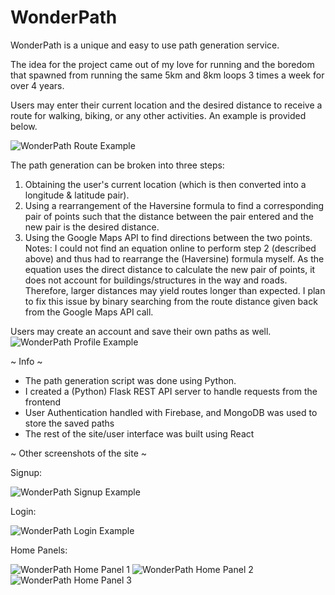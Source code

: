 # WonderPath

 WonderPath is a unique and easy to use path generation service.

The idea for the project came out of my love for running and the boredom that spawned from running the same 5km and 8km loops 3 times a week for over 4 years. 

Users may enter their current location and the desired distance to receive a route for walking, biking, or any other activities. An example is provided below. 

![WonderPath Route Example](https://i.imgur.com/2W0v4yk.jpg)

The path generation can be broken into three steps:
1) Obtaining the user's current location (which is then converted into a longitude & latitude pair).
2) Using a rearrangement of the Haversine formula to find a corresponding pair of points such that the distance between the pair entered and the new pair is the desired distance.
3) Using the Google Maps API to find directions between the two points.
Notes:
I could not find an equation online to perform step 2 (described above) and thus had to rearrange the (Haversine) formula myself.
As the equation uses the direct distance to calculate the new pair of points, it does not account for buildings/structures in the way and roads. Therefore, larger distances may yield routes longer than expected. I plan to fix this issue by binary searching from the route distance given back from the Google Maps API call. 

Users may create an account and save their own paths as well.
![WonderPath Profile Example](https://i.imgur.com/xmsZEdT.png)

~ Info ~

- The path generation script was done using Python.
- I created a (Python) Flask REST API server to handle requests from the frontend
- User Authentication handled with Firebase, and MongoDB was used to store the saved paths
- The rest of the site/user interface was built using React

~ Other screenshots of the site ~

Signup:

![WonderPath Signup Example](https://i.imgur.com/6jjxzYw.png)

Login:

![WonderPath Login Example](https://i.imgur.com/JgxllA3.png)

Home Panels:

![WonderPath Home Panel 1](https://i.imgur.com/PORFE2T.gif)
![WonderPath Home Panel 2](https://i.imgur.com/h1Ro3Ix.png)
![WonderPath Home Panel 3](https://i.imgur.com/FJfXict.png)
